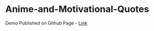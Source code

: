 # Anime-and-Motivational-Quotes
Demo Published on Github Page - [Link](https://github.com/bhavesh-chaudhari/Anime-and-Motivational-Quotes) 
